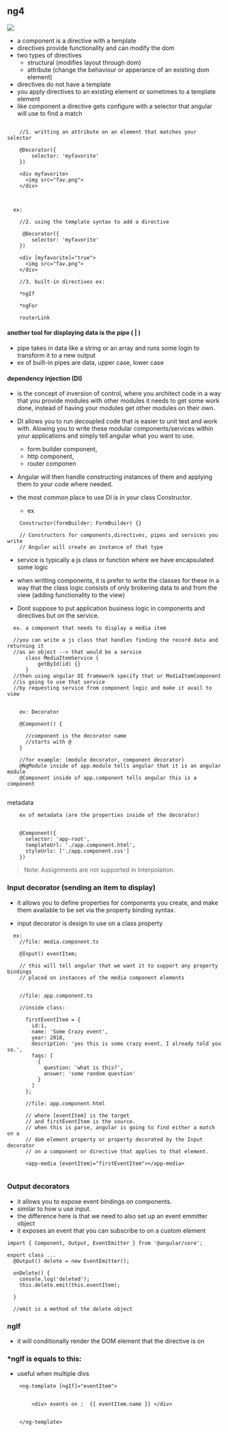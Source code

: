 ## ng4


![](assets/images/component.png)

- a component is a directive with a template
- directives provide functionality and can modify the dom
- two types of directives
  + structural (modifies layout through dom)
  + attribute (change the behaviour or apperance of an existing dom element)
- directives do not have a template
- you apply directives to an existing element or sometimes to a template element
- like component a directive gets configure with a selector that angular will
  use to find a match

```ex: 

    //1. writting an attribute on an element that matches your selector

    @Decorator({
        selector: 'myfavorite'
    })

    <div myfavorite>
      <img src="fav.png">
    </div>



  ex: 
  
    //2. using the template syntax to add a directive

     @Decorator({
        selector: 'myfavorite'
    })

    <div [myfavorite]="true">
      <img src="fav.png">
    </div>

    //3. built-in directives ex:

    *ngIf

    *ngFor

    routerLink

```

#### another tool for displaying data is the pipe ( | )

- pipe takes in data like a string or an array and runs some login to transform it
  to a new output
-  ex of built-in pipes are data, upper case, lower case

#### dependency injection (DI)

- is the concept of inversion of control, where you architect code in a way that you
  provide modules with other modules it needs to get some work done, instead of having
  your modules get other modules on their own.
- DI allows you to run decoupled code that is easier to unit test and work with.
  Alowing you to write these modular components/services within your applications and
  simply tell angular what you want to use. 
  + form builder component, 
  + http component, 
  + router componen
- Angular will then handle constructing instances of them and applying them to your code
  where needed.    

- the most common place to use DI is in your class Constructor.
  + ex

```
    Constructor(formBuilder: FormBuilder) {}

    // Constructors for components,directives, pipes and services you write
    // Angular will create an instance of that type
```

- service is typically a js class or function where we have encapsulated some logic

- when writting components, it is prefer to write the classes for these in a way that
  the class logic consists of only brokering data to and from the view (adding functionality to the view)
- Dont suppose to put application business logic in components and directives but on the
  service.

```
  ex. a component that needs to display a media item

  //you can write a js class that handles finding the record data and returning it
  //as an object --> that would be a service
      class MediaItemService {
          getById(id) {}
      }
  //then using angular DI framework specify that ur MediaItemComponent
  //is going to use that service
  //by requesting service from component logic and make it avail to view


```

```
    ex: Decorator

    @Component() {

      //component is the decorator name
      //starts with @
    }

    //for example: (module decorator, component decorator)
    @NgModule inside of app.module tells angular that it is an angular module
    @Component inside of app.component tells angular this is a component
  
```

metadata

```
    ex of metadata (are the properties inside of the decorator)

    
    @Component({
      selector: 'app-root',
      templateUrl: './app.component.html',
      styleUrls: ['./app.component.css']
    })

```

> Note: Assignments are not supported in Interpolation.


### Input decorator (sending an item to display)

- it allows you to define properties for components you create, and make them
  available to be set via the property binding syntax.

- input decorator is design to use on a class property

```
  ex:
    //file: media.component.ts

    @Input() eventItem;

    // this will tell angular that we want it to support any property bindings
    // placed on instances of the media component elements


    //file: app.component.ts

    //inside class:

      firstEventItem = {
        id:1,
        name: 'Some Crazy event',
        year: 2018,
        description: 'yes this is some crazy event, I already told you so.',
        faqs: [
          {
            question: 'what is this?',
            answer: 'some random question'
          }
        ]
      };

      //file: app.component.html

      // where [eventItem] is the target
      // and firstEventItem is the source.
      // when this is parse, angular is going to find either a match on a
      // dom element property or property decorated by the Input decorator
      // on a component or directive that applies to that element.

      <app-media [eventItem]="firstEventItem"></app-media>


```


### Output decorators

- it allows you to expose event bindings on components.
- similar to how u use input.
- the difference here is that we need to also set up an event emmitter object
- it exposes an event that you can subscribe to on a custom element

```
import { Component, Output, EventEmitter } from '@angular/core';

export class ...
  @Output() delete = new EventEmitter();

  onDelete() {
    console.log('deleted');
    this.delete.emit(this.eventItem);

  }

  //emit is a method of the delete object

```

### ngIf

- it will conditionally render the DOM element that the directive is on

### *ngIf is equals to this:

- useful when multiple divs

```
    <ng-template [ngIf]="eventItem">


        <div> events on :  {{ eventItem.name }} </div>


    </ng-template>

```